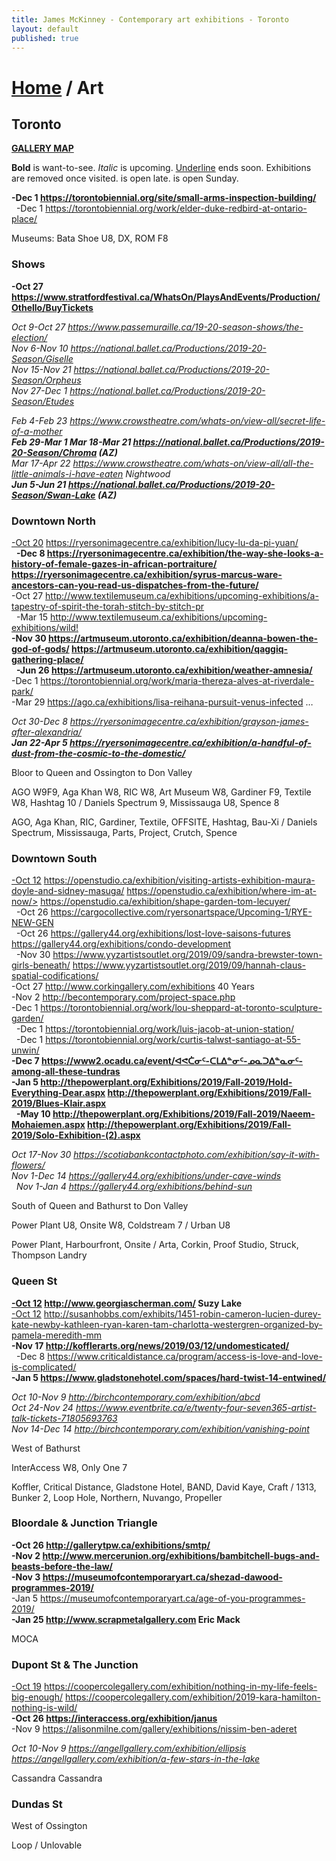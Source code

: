 ```yaml
---
title: James McKinney - Contemporary art exhibitions - Toronto
layout: default
published: true
---
```


# [Home](/) / Art

## Toronto

**[GALLERY MAP](https://www.google.com/maps/d/u/0/edit?mid=1sMiga7vQsqWdqEVQCqHsxjX2jeU)**

<span class="glyphicon glyphicon-info-sign" aria-hidden="true"></span> <strong>Bold</strong> is want-to-see. <em>Italic</em> is upcoming. <u>Underline</u> ends soon. Exhibitions are removed once visited. <span class="glyphicon glyphicon-time" aria-hidden="true"></span> is open late. <span class="glyphicon glyphicon-calendar" aria-hidden="true"></span> is open Sunday.

**-Dec 1 <https://torontobiennial.org/site/small-arms-inspection-building/>**
  -Dec 1 <https://torontobiennial.org/work/elder-duke-redbird-at-ontario-place/>  

<span class="glyphicon glyphicon-calendar" aria-hidden="true"></span> <span class="glyphicon glyphicon-time" aria-hidden="true"></span> Museums: Bata Shoe U8, DX, ROM F8

### Shows

**-Oct 27 <https://www.stratfordfestival.ca/WhatsOn/PlaysAndEvents/Production/Othello/BuyTickets>**  

_Oct 9-Oct 27 <https://www.passemuraille.ca/19-20-season-shows/the-election/>_  
_Nov 6-Nov 10 <https://national.ballet.ca/Productions/2019-20-Season/Giselle>_  
_Nov 15-Nov 21 <https://national.ballet.ca/Productions/2019-20-Season/Orpheus>_  
_Nov 27-Dec 1 <https://national.ballet.ca/Productions/2019-20-Season/Etudes>_  

_Feb 4-Feb 23 <https://www.crowstheatre.com/whats-on/view-all/secret-life-of-a-mother>_  
_**Feb 29-Mar 1 Mar 18-Mar 21 <https://national.ballet.ca/Productions/2019-20-Season/Chroma> (AZ)**_  
_Mar 17-Apr 22 <https://www.crowstheatre.com/whats-on/view-all/all-the-little-animals-i-have-eaten> Nightwood_  
_**Jun 5-Jun 21 <https://national.ballet.ca/Productions/2019-20-Season/Swan-Lake> (AZ)**_  

### Downtown North

<u>-Oct 20</u> <https://ryersonimagecentre.ca/exhibition/lucy-lu-da-pi-yuan/>  
  **-Dec 8 <https://ryersonimagecentre.ca/exhibition/the-way-she-looks-a-history-of-female-gazes-in-african-portraiture/> <https://ryersonimagecentre.ca/exhibition/syrus-marcus-ware-ancestors-can-you-read-us-dispatches-from-the-future/>**  
-Oct 27 <http://www.textilemuseum.ca/exhibitions/upcoming-exhibitions/a-tapestry-of-spirit-the-torah-stitch-by-stitch-pr>  
  -Mar 15 <http://www.textilemuseum.ca/exhibitions/upcoming-exhibitions/wild!>  
**-Nov 30 <https://artmuseum.utoronto.ca/exhibition/deanna-bowen-the-god-of-gods/> <https://artmuseum.utoronto.ca/exhibition/qaggiq-gathering-place/>**  
  **-Jun 26 <https://artmuseum.utoronto.ca/exhibition/weather-amnesia/>**  
-Dec 1 <https://torontobiennial.org/work/maria-thereza-alves-at-riverdale-park/>  
-Mar 29 <https://ago.ca/exhibitions/lisa-reihana-pursuit-venus-infected> …  


_Oct 30-Dec 8 <https://ryersonimagecentre.ca/exhibition/grayson-james-after-alexandria/>_  
_**Jan 22-Apr 5 <https://ryersonimagecentre.ca/exhibition/a-handful-of-dust-from-the-cosmic-to-the-domestic/>**_  

<span class="glyphicon glyphicon-info-sign" aria-hidden="true"></span> Bloor to Queen and Ossington to Don Valley

<span class="glyphicon glyphicon-time" aria-hidden="true"></span> AGO W9F9, Aga Khan W8, RIC W8, Art Museum W8, Gardiner F9, Textile W8, Hashtag 10 / Daniels Spectrum 9, Mississauga U8, Spence 8

<span class="glyphicon glyphicon-calendar" aria-hidden="true"></span> AGO, Aga Khan, RIC, Gardiner, Textile, OFFSITE, Hashtag, Bau-Xi / Daniels Spectrum, Mississauga, Parts, Project, Crutch, Spence

### Downtown South

<u>-Oct 12</u> <https://openstudio.ca/exhibition/visiting-artists-exhibition-maura-doyle-and-sidney-masuga/> https://openstudio.ca/exhibition/where-im-at-now/> <https://openstudio.ca/exhibition/shape-garden-tom-lecuyer/>  
  -Oct 26 <https://cargocollective.com/ryersonartspace/Upcoming-1/RYE-NEW-GEN>  
  -Oct 26 <https://gallery44.org/exhibitions/lost-love-saisons-futures> <https://gallery44.org/exhibitions/condo-development>  
  -Nov 30 <https://www.yyzartistsoutlet.org/2019/09/sandra-brewster-town-girls-beneath/> <https://www.yyzartistsoutlet.org/2019/09/hannah-claus-spatial-codifications/>  
-Oct 27 <http://www.corkingallery.com/exhibitions> 40 Years  
-Nov 2 <http://becontemporary.com/project-space.php>  
-Dec 1 <https://torontobiennial.org/work/lou-sheppard-at-toronto-sculpture-garden/>  
  -Dec 1 <https://torontobiennial.org/work/luis-jacob-at-union-station/>  
  -Dec 1 <https://torontobiennial.org/work/curtis-talwst-santiago-at-55-unwin/>  
**-Dec 7 <https://www2.ocadu.ca/event/ᐊᕙᑖᓂᑦ-ᑕᒪᐃᓐᓂᑦ-ᓄᓇᑐᐃᓐᓇᓂᑦ-among-all-these-tundras>**  
**-Jan 5 <http://thepowerplant.org/Exhibitions/2019/Fall-2019/Hold-Everything-Dear.aspx> <http://thepowerplant.org/Exhibitions/2019/Fall-2019/Blues-Klair.aspx>**  
  **-May 10 <http://thepowerplant.org/Exhibitions/2019/Fall-2019/Naeem-Mohaiemen.aspx> <http://thepowerplant.org/Exhibitions/2019/Fall-2019/Solo-Exhibition-(2).aspx>**  

_Oct 17-Nov 30 <https://scotiabankcontactphoto.com/exhibition/say-it-with-flowers/>_  
_Nov 1-Dec 14 <https://gallery44.org/exhibitions/under-cave-winds>_  
  _Nov 1-Jan 4 <https://gallery44.org/exhibitions/behind-sun>_  

<span class="glyphicon glyphicon-info-sign" aria-hidden="true"></span> South of Queen and Bathurst to Don Valley

<span class="glyphicon glyphicon-time" aria-hidden="true"></span> Power Plant U8, Onsite W8, Coldstream 7 / Urban U8

<span class="glyphicon glyphicon-calendar" aria-hidden="true"></span> Power Plant, Harbourfront, Onsite / Arta, Corkin, Proof Studio, Struck, Thompson Landry

### Queen St

**<u>-Oct 12</u> <http://www.georgiascherman.com/> Suzy Lake**  
<u>-Oct 12</u> <http://susanhobbs.com/exhibits/1451-robin-cameron-lucien-durey-kate-newby-kathleen-ryan-karen-tam-charlotta-westergren-organized-by-pamela-meredith-mm>  
**-Nov 17 <http://kofflerarts.org/news/2019/03/12/undomesticated/>**  
  -Dec 8 <https://www.criticaldistance.ca/program/access-is-love-and-love-is-complicated/>  
**-Jan 5 <https://www.gladstonehotel.com/spaces/hard-twist-14-entwined/>**  

_Oct 10-Nov 9 <http://birchcontemporary.com/exhibition/abcd>_  
_Oct 24-Nov 24 <https://www.eventbrite.ca/e/twenty-four-seven365-artist-talk-tickets-71805693763>_  
_Nov 14-Dec 14 <http://birchcontemporary.com/exhibition/vanishing-point>_  

<span class="glyphicon glyphicon-info-sign" aria-hidden="true"></span> West of Bathurst

<span class="glyphicon glyphicon-time" aria-hidden="true"></span> InterAccess W8, Only One 7

<span class="glyphicon glyphicon-calendar" aria-hidden="true"></span> Koffler, Critical Distance, Gladstone Hotel, BAND, David Kaye, Craft / 1313, Bunker 2, Loop Hole, Northern, Nuvango, Propeller

### Bloordale & Junction Triangle

**-Oct 26 <http://gallerytpw.ca/exhibitions/smtp/>**  
**-Nov 2 <http://www.mercerunion.org/exhibitions/bambitchell-bugs-and-beasts-before-the-law/>**  
**-Nov 3 <https://museumofcontemporaryart.ca/shezad-dawood-programmes-2019/>**  
-Jan 5 <https://museumofcontemporaryart.ca/age-of-you-programmes-2019/>  
**-Jan 25 <http://www.scrapmetalgallery.com> Eric Mack**  

<span class="glyphicon glyphicon-calendar" aria-hidden="true"></span> MOCA

### Dupont St & The Junction

<u>-Oct 19</u> <https://coopercolegallery.com/exhibition/nothing-in-my-life-feels-big-enough/> <https://coopercolegallery.com/exhibition/2019-kara-hamilton-nothing-is-wild/>  
**-Oct 26 <https://interaccess.org/exhibition/janus>**  
-Nov 9 <https://alisonmilne.com/gallery/exhibitions/nissim-ben-aderet>  

_Oct 10-Nov 9 <https://angellgallery.com/exhibition/ellipsis> <https://angellgallery.com/exhibition/a-few-stars-in-the-lake>_  

<span class="glyphicon glyphicon-calendar" aria-hidden="true"></span> Cassandra Cassandra

### Dundas St

<span class="glyphicon glyphicon-info-sign" aria-hidden="true"></span> West of Ossington

<span class="glyphicon glyphicon-calendar" aria-hidden="true"></span> Loop / Unlovable
